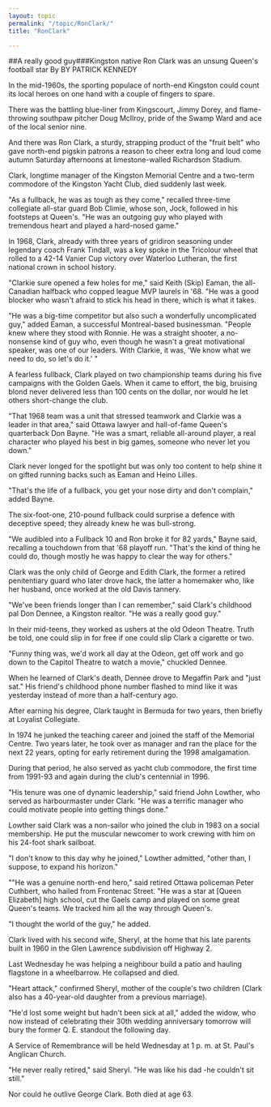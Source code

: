 ```yaml
---
layout: topic
permalink: "/topic/RonClark/"
title: "RonClark"

---
```


##A really good guy###Kingston native Ron Clark was an unsung Queen's football star
By BY PATRICK KENNEDY

In the mid-1960s, the sporting populace of north-end Kingston could count its local heroes on one hand with a couple of fingers to spare.

There was the battling blue-liner from Kingscourt, Jimmy Dorey, and flame-throwing southpaw pitcher Doug McIlroy, pride of the Swamp Ward and ace of the local senior nine.

And there was Ron Clark, a sturdy, strapping product of the "fruit belt" who gave north-end pigskin patrons a reason to cheer extra long and loud come autumn Saturday afternoons at limestone-walled Richardson Stadium.

Clark, longtime manager of the Kingston Memorial Centre and a two-term commodore of the Kingston Yacht Club, died suddenly last week.

"As a fullback, he was as tough as they come," recalled three-time collegiate all-star guard Bob Climie, whose son, Jock, followed in his footsteps at Queen's. "He was an outgoing guy who played with tremendous heart and played a hard-nosed game."

In 1968, Clark, already with three years of gridiron seasoning under legendary coach Frank Tindall, was a key spoke in the Tricolour wheel that rolled to a 42-14 Vanier Cup victory over Waterloo Lutheran, the first national crown in school history.

"Clarkie sure opened a few holes for me," said Keith (Skip) Eaman, the all-Canadian halfback who copped league MVP laurels in '68. "He was a good blocker who wasn't afraid to stick his head in there, which is what it takes.

"He was a big-time competitor but also such a wonderfully uncomplicated guy," added Eaman, a successful Montreal-based businessman. "People knew where they stood with Ronnie. He was a straight shooter, a no-nonsense kind of guy who, even though he wasn't a great motivational speaker, was one of our leaders. With Clarkie, it was, 'We know what we need to do, so let's do it.' "

A fearless fullback, Clark played on two championship teams during his five campaigns with the Golden Gaels. When it came to effort, the big, bruising blond never delivered less than 100 cents on the dollar, nor would he let others short-change the club.

"That 1968 team was a unit that stressed teamwork and Clarkie was a leader in that area," said Ottawa lawyer and hall-of-fame Queen's quarterback Don Bayne. "He was a smart, reliable all-around player, a real character who played his best in big games, someone who never let you down."

Clark never longed for the spotlight but was only too content to help shine it on gifted running backs such as Eaman and Heino Lilles.

"That's the life of a fullback, you get your nose dirty and don't complain," added Bayne.

The six-foot-one, 210-pound fullback could surprise a defence with deceptive speed; they already knew he was bull-strong.

"We audibled into a Fullback 10 and Ron broke it for 82 yards," Bayne said, recalling a touchdown from that '68 playoff run. "That's the kind of thing he could do, though mostly he was happy to clear the way for others."

Clark was the only child of George and Edith Clark, the former a retired penitentiary guard who later drove hack, the latter a homemaker who, like her husband, once worked at the old Davis tannery.

"We've been friends longer than I can remember," said Clark's childhood pal Don Dennee, a Kingston realtor. "He was a really good guy."

In their mid-teens, they worked as ushers at the old Odeon Theatre. Truth be told, one could slip in for free if one could slip Clark a cigarette or two.

"Funny thing was, we'd work all day at the Odeon, get off work and go down to the Capitol Theatre to watch a movie," chuckled Dennee.

When he learned of Clark's death, Dennee drove to Megaffin Park and "just sat." His friend's childhood phone number flashed to mind like it was yesterday instead of more than a half-century ago.

After earning his degree, Clark taught in Bermuda for two years, then briefly at Loyalist Collegiate.

In 1974 he junked the teaching career and joined the staff of the Memorial Centre. Two years later, he took over as manager and ran the place for the next 22 years, opting for early retirement during the 1998 amalgamation.

During that period, he also served as yacht club commodore, the first time from 1991-93 and again during the club's centennial in 1996.

"His tenure was one of dynamic leadership," said friend John Lowther, who served as harbourmaster under Clark. "He was a terrific manager who could motivate people into getting things done."

Lowther said Clark was a non-sailor who joined the club in 1983 on a social membership. He put the muscular newcomer to work crewing with him on his 24-foot shark sailboat.

"I don't know to this day why he joined," Lowther admitted, "other than, I suppose, to expand his horizon."

""He was a genuine north-end hero," said retired Ottawa policeman Peter Cuthbert, who hailed from Frontenac Street. "He was a star at [Queen Elizabeth] high school, cut the Gaels camp and played on some great Queen's teams. We tracked him all the way through Queen's.

"I thought the world of the guy," he added.

Clark lived with his second wife, Sheryl, at the home that his late parents built in 1960 in the Glen Lawrence subdivision off Highway 2.

Last Wednesday he was helping a neighbour build a patio and hauling flagstone in a wheelbarrow. He collapsed and died.

"Heart attack," confirmed Sheryl, mother of the couple's two children (Clark also has a 40-year-old daughter from a previous marriage).

"He'd lost some weight but hadn't been sick at all," added the widow, who now instead of celebrating their 30th wedding anniversary tomorrow will bury the former Q. E. standout the following day.

A Service of Remembrance will be held Wednesday at 1 p. m. at St. Paul's Anglican Church.

"He never really retired," said Sheryl. "He was like his dad -he couldn't sit still."

Nor could he outlive George Clark. Both died at age 63.

